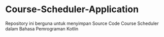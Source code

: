 # Course-Scheduler-Application
Repository ini berguna untuk menyimpan Source Code Course Scheduler dalam Bahasa Pemrograman Kotlin
